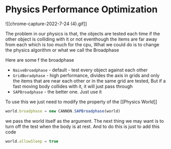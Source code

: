 # Physics Performance Optimization
![[chrome-capture-2022-7-24 (4).gif]]

The problem in our physics is that, the objects are tested each time if the other object is colliding with it or not  eventhough the items are far away from each which is too much for the cpu, What we could do is to change the physics algorithm or what we call the Broadphase

Here are some f the broadphase
- `NaiveBroadphase` - default - test every object against each other
- `GridBoradphase` - high performance, divides the axis in grids and only the items that are near each other or in the same grid are tested, But if a fast moving body collides with it, it will just pass through
- `SAPBroadphase` - the better one. Just use it

To use this we just need to modify the property of the  [[Physics World]]
```js
world.broadphase = new CANNON.SAPBroadphase(world)
```

we pass the world itself as the argument.
The next thing we may want is to turn off the test when the body is at rest. And to do this is just to add this code
```js
world.allowSleep = true
```

